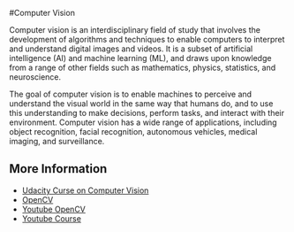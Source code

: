 #Computer Vision

Computer vision is an interdisciplinary field of study that involves the development of algorithms and techniques to enable computers to interpret and understand digital images and videos. It is a subset of artificial intelligence (AI) and machine learning (ML), and draws upon knowledge from a range of other fields such as mathematics, physics, statistics, and neuroscience.

The goal of computer vision is to enable machines to perceive and understand the visual world in the same way that humans do, and to use this understanding to make decisions, perform tasks, and interact with their environment. Computer vision has a wide range of applications, including object recognition, facial recognition, autonomous vehicles, medical imaging, and surveillance.

## More Information

* [Udacity Curse on Computer Vision](https://www.youtube.com/watch?v=2S4nn7S8Hk4&list=PLAwxTw4SYaPnbDacyrK_kB_RUkuxQBlCm)
* [OpenCV](https://docs.opencv.org/)
* [Youtube OpenCV](https://www.youtube.com/playlist?list=PLkPmSWtWNIyT8EpMEqi4wSKOJRegyAYJk)
* [Youtube Course](https://www.youtube.com/watch?v=jKtQxvzp1A0)
